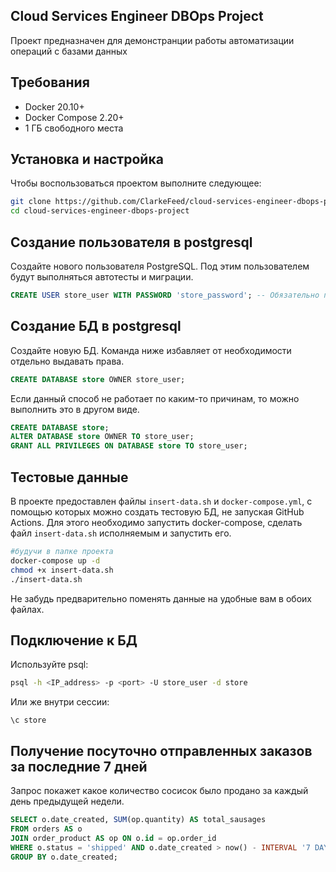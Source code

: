 ## Cloud Services Engineer DBOps Project
Проект предназначен для демонстранции работы автоматизации операций с базами данных

## Требования
* Docker 20.10+
* Docker Compose 2.20+
* 1 ГБ свободного места

## Установка и настройка
Чтобы воспользоваться проектом выполните следующее:
```bash
git clone https://github.com/ClarkeFeed/cloud-services-engineer-dbops-project.git
cd cloud-services-engineer-dbops-project
```

## Создание пользователя в postgresql
Создайте нового пользователя PostgreSQL. Под этим пользователем будут выполняться автотесты и миграции.
```sql
CREATE USER store_user WITH PASSWORD 'store_password'; -- Обязательно поменяйте под свои нужды!
```

## Создание БД в postgresql
Создайте новую БД. Команда ниже избавляет от необходимости отдельно выдавать права.
```sql
CREATE DATABASE store OWNER store_user;
```
Если данный способ не работает по каким-то причинам, то можно выполнить это в другом виде.
```sql
CREATE DATABASE store;
ALTER DATABASE store OWNER TO store_user;
GRANT ALL PRIVILEGES ON DATABASE store TO store_user;
```

## Тестовые данные
В проекте предоставлен файлы `insert-data.sh` и `docker-compose.yml`, с помощью которых можно создать тестовую БД, не запуская GitHub Actions. Для этого необходимо запустить docker-compose, сделать файл `insert-data.sh` исполняемым и запустить его.
```bash
#будучи в папке проекта
docker-compose up -d
chmod +x insert-data.sh
./insert-data.sh
```
Не забудь предварительно поменять данные на удобные вам в обоих файлах.

## Подключение к БД
Используйте psql:
```bash
psql -h <IP_address> -p <port> -U store_user -d store
```
Или же внутри сессии:
```shell
\c store
```

## Получение посуточно отправленных заказов за последние 7 дней
Запрос покажет какое количество сосисок было продано за каждый день предыдущей недели.
```sql
SELECT o.date_created, SUM(op.quantity) AS total_sausages
FROM orders AS o
JOIN order_product AS op ON o.id = op.order_id
WHERE o.status = 'shipped' AND o.date_created > now() - INTERVAL '7 DAY'
GROUP BY o.date_created; 
```
